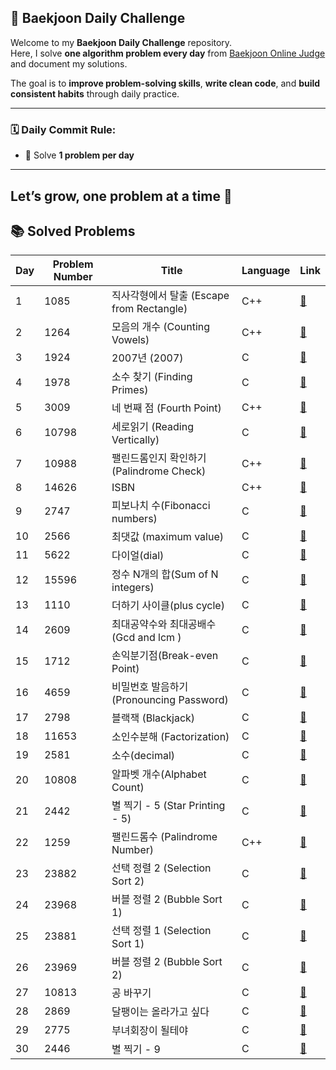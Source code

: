 ## 📘 Baekjoon Daily Challenge

Welcome to my **Baekjoon Daily Challenge** repository.  
Here, I solve **one algorithm problem every day** from [Baekjoon Online Judge](https://www.acmicpc.net/) and document my solutions.

The goal is to **improve problem-solving skills**, **write clean code**, and **build consistent habits** through daily practice.

---

### 🗓️ Daily Commit Rule:
- 🧠 Solve **1 problem per day**

---

Let’s grow, one problem at a time 🚀
---

## 📚 Solved Problems


| Day | Problem Number | Title                          | Language | Link                                           |
|-----|----------------|--------------------------------|----------|------------------------------------------------|
| 1   | 1085           | 직사각형에서 탈출 (Escape from Rectangle)      | C++      | [🔗](https://www.acmicpc.net/problem/1085)    |
| 2   | 1264           | 모음의 개수 (Counting Vowels)                 | C++      | [🔗](https://www.acmicpc.net/problem/1264)    |
| 3   | 1924           | 2007년 (2007)                               | C        | [🔗](https://www.acmicpc.net/problem/1924)    |
| 4   | 1978           | 소수 찾기 (Finding Primes)                     | C        | [🔗](https://www.acmicpc.net/problem/1978)    |
| 5   | 3009           | 네 번째 점 (Fourth Point)                      | C++      | [🔗](https://www.acmicpc.net/problem/3009)    |
| 6   | 10798          | 세로읽기 (Reading Vertically)                  | C        | [🔗](https://www.acmicpc.net/problem/10798)   |
| 7   | 10988          | 팰린드롬인지 확인하기 (Palindrome Check)       | C++      | [🔗](https://www.acmicpc.net/problem/10988)   |
| 8   | 14626          | ISBN                    | C++      | [🔗](https://www.acmicpc.net/problem/14626)   |
| 9   | 2747           | 피보나치 수(Fibonacci numbers)                  | C      | [🔗](https://www.acmicpc.net/problem/2747)   |
| 10   | 2566           | 최댓값 (maximum value)                  | C      | [🔗](https://www.acmicpc.net/problem/2566)   |
| 11   | 5622           | 다이얼(dial)                  | C      | [🔗](https://www.acmicpc.net/problem/5622)   |
| 12   | 15596       | 정수 N개의 합(Sum of N integers)              | C      | [🔗](https://www.acmicpc.net/problem/15596)   |
| 13   | 1110       | 더하기 사이클(plus cycle)              | C      | [🔗](https://www.acmicpc.net/problem/1110)   |
| 14   | 2609       | 최대공약수와 최대공배수(Gcd and lcm )              | C      | [🔗](https://www.acmicpc.net/problem/2609)   |
| 15   | 1712       | 손익분기점(Break-even Point)                         | C      | [🔗](https://www.acmicpc.net/problem/1712)   |
| 16   | 4659       | 비밀번호 발음하기 (Pronouncing Password)             | C      | [🔗](https://www.acmicpc.net/problem/4659)   |
| 17   | 2798       | 블랙잭 (Blackjack)                                   | C      | [🔗](https://www.acmicpc.net/problem/2798)   |
| 18   | 11653      | 소인수분해 (Factorization)                           | C      | [🔗](https://www.acmicpc.net/problem/11653)   |
| 19   | 2581       | 소수(decimal)                                              | C      | [🔗](https://www.acmicpc.net/problem/2581)   |
| 20   | 10808      | 알파벳 개수(Alphabet Count)                                | C      | [🔗](https://www.acmicpc.net/problem/10808)  |
| 21   | 2442      | 별 찍기 - 5 (Star Printing - 5)                            | C      | [🔗](https://www.acmicpc.net/problem/2442)  |
| 22   | 1259      | 팰린드롬수 (Palindrome Number)                            | C++      | [🔗](https://www.acmicpc.net/problem/1259)  |
| 23   | 23882     | 선택 정렬 2 (Selection Sort 2)                             | C      | [🔗](https://www.acmicpc.net/problem/23882)  |
| 24   | 23968     | 버블 정렬 2 (Bubble Sort 1)                               | C      | [🔗](https://www.acmicpc.net/problem/23968)  |
| 25 | 23881 | 선택 정렬 1 (Selection Sort 1) | C  | [🔗](https://www.acmicpc.net/problem/23881) |
| 26 | 23969 | 버블 정렬 2 (Bubble Sort 2)    | C  | [🔗](https://www.acmicpc.net/problem/23969) |
| 27   | 10813     | 공 바꾸기                  | C   | [🔗](https://www.acmicpc.net/problem/10813) |
| 28   | 2869      | 달팽이는 올라가고 싶다     | C   | [🔗](https://www.acmicpc.net/problem/2869) |
| 29   | 2775      | 부녀회장이 될테야          | C   | [🔗](https://www.acmicpc.net/problem/2775) |
| 30   | 2446      | 별 찍기 - 9                | C   | [🔗](https://www.acmicpc.net/problem/2446) |
